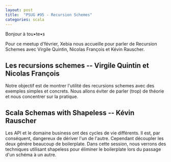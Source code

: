 ```yaml
---
layout: post
title:  "PSUG #95 - Recursion Schemes"
categories: scala
---
```

Bonjour à tou•te•s

Pour ce meetup d'février, Xebia nous accueille pour parler de Recursion Schemes avec Virgile Quintin, Nicolas François et Kévin Rauscher.


## Les recursions schemes -- Virgile Quintin et Nicolas François

Notre objectif est de montrer l'utilité des recursions schemes avec des exemples simples et concrets. Nous allons éviter de parler (trop) de théorie et nous concentrer sur la pratique.


## Scala Schemas with Shapeless -- Kévin Rauscher

Les API et le domaine business ont des cycles de vie différents. Il est, par conséquent, dangereux de dériver l'un de l'autre. Cependant découpler les deux génère beaucoup de boilerplate. Dans cette session, nous verrons des techniques utilisant shapeless pour éliminer le boilerplate lors du passage d'un schéma à un autre.
